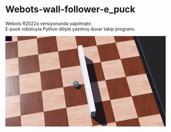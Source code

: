# Webots-wall-follower-e_puck 
Webots R2022a versiyonunda yapılmıştır.\
E-puck robotuyla Python diliyle yazılmış duvar takip programı.

![](duvar_takip_gif.gif)
